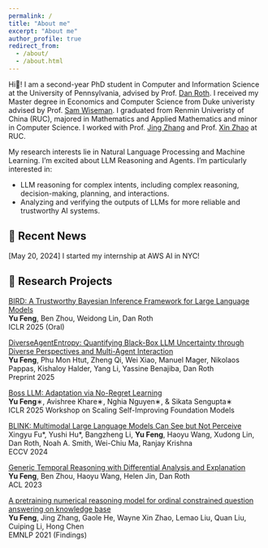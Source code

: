 ```yaml
---
permalink: /
title: "About me"
excerpt: "About me"
author_profile: true
redirect_from: 
  - /about/
  - /about.html
---
```

 
Hi👋! I am a second-year PhD student in Computer and Information Science at the University of Pennsylvania, advised by Prof. [Dan Roth](https://www.cis.upenn.edu/~danroth/). I received my Master degree in Economics and Computer Science from Duke univeristy advised by Prof. [Sam Wiseman](https://swiseman.github.io/). I graduated from Renmin Univeristy of China (RUC), majored in Mathematics and Applied Mathematics and minor in Computer Science. I worked with Prof. [Jing Zhang](https://scholar.google.com/citations?user=T7Wa3GQAAAAJ&hl=en) and Prof. [Xin Zhao](https://scholar.google.com/citations?hl=en&user=JNhNacoAAAAJ&view_op=list_works&sortby=pubdate) at RUC. 

My research interests lie in Natural Language Processing and Machine Learning. I’m excited about LLM Reasoning and Agents. I’m particularly interested in:
* LLM reasoning for complex intents, including complex reasoning, decision-making, planning, and interactions.
* Analyzing and verifying the outputs of LLMs for more reliable and trustworthy AI systems.

🌟 Recent News
------
[May 20, 2024] I started my internship at AWS AI in NYC!

📑 Research Projects
------
[BIRD: A Trustworthy Bayesian Inference Framework for Large Language Models](https://arxiv.org/pdf/2404.12494) <br>
**Yu Feng**, Ben Zhou, Weidong Lin, Dan Roth<br>
ICLR 2025 (Oral)

[DiverseAgentEntropy: Quantifying Black-Box LLM Uncertainty through Diverse Perspectives and Multi-Agent Interaction](https://drive.google.com/file/d/1xxvHgNjCe76_P9gfkt4OKMbXKkuZpaAO/view?usp=sharing) <br>
**Yu Feng**, Phu Mon Htut, Zheng Qi, Wei Xiao, Manuel Mager, Nikolaos Pappas, Kishaloy Halder, Yang Li, Yassine Benajiba, Dan Roth <br>
Preprint 2025

[Boss LLM: Adaptation via No-Regret Learning](https://openreview.net/pdf?id=GNc2izn9Bv) <br>
**Yu Feng**∗, Avishree Khare∗, Nghia Nguyen∗, & Sikata Sengupta∗<br>
ICLR 2025 Workshop on Scaling Self-Improving Foundation Models

[BLINK: Multimodal Large Language Models Can See but Not Perceive](https://arxiv.org/pdf/2404.12390) <br>
Xingyu Fu*, Yushi Hu*, Bangzheng Li, **Yu Feng**, Haoyu Wang, Xudong Lin, Dan Roth, Noah A. Smith, Wei-Chiu Ma, Ranjay Krishna <br>
ECCV 2024

[Generic Temporal Reasoning with Differential Analysis and Explanation](https://aclanthology.org/2023.acl-long.671.pdf)<br>
**Yu Feng**, Ben Zhou, Haoyu Wang, Helen Jin, Dan Roth<br>
ACL 2023

[A pretraining numerical reasoning model for ordinal constrained question answering on knowledge base](https://aclanthology.org/2021.findings-emnlp.159.pdf) <br>
**Yu Feng**, Jing Zhang, Gaole He, Wayne Xin Zhao, Lemao Liu, Quan Liu, Cuiping Li, Hong Chen <br>
EMNLP 2021 (Findings)
